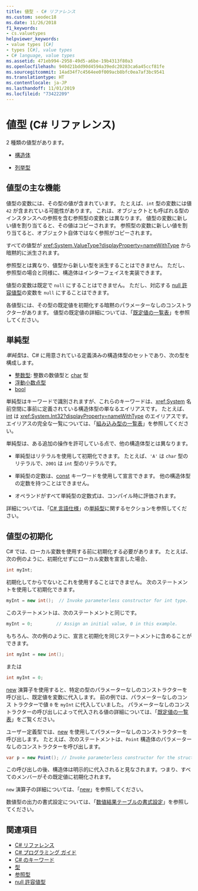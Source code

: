 ```yaml
---
title: 値型 - C# リファレンス
ms.custom: seodec18
ms.date: 11/26/2018
f1_keywords:
- cs.valuetypes
helpviewer_keywords:
- value types [C#]
- types [C#], value types
- C# language, value types
ms.assetid: 471eb994-2958-49d5-a6be-19b4313f80a3
ms.openlocfilehash: 940d21bdd90d4594a39edc20283ca6a45ccf81fe
ms.sourcegitcommit: 14ad34f7c4564ee0f009acb8bfc0ea7af3bc9541
ms.translationtype: HT
ms.contentlocale: ja-JP
ms.lasthandoff: 11/01/2019
ms.locfileid: "73422209"
---
```

# <a name="value-types-c-reference"></a>値型 (C# リファレンス)

2 種類の値型があります。

- [構造体](struct.md)

- [列挙型](enum.md)

## <a name="main-features-of-value-types"></a>値型の主な機能

値型の変数には、その型の値が含まれています。 たとえば、`int` 型の変数には値 `42` が含まれている可能性があります。 これは、オブジェクトとも呼ばれる型のインスタンスへの参照を含む参照型の変数とは異なります。 値型の変数に新しい値を割り当てると、その値はコピーされます。 参照型の変数に新しい値を割り当てると、オブジェクト自体ではなく参照がコピーされます。

すべての値型が <xref:System.ValueType?displayProperty=nameWithType> から暗黙的に派生されます。

参照型とは異なり、値型から新しい型を派生することはできません。 ただし、参照型の場合と同様に、構造体はインターフェイスを実装できます。

値型の変数は既定で `null` にすることはできません。 ただし、対応する [null 許容値型](../../programming-guide/nullable-types/index.md)の変数を `null` にすることはできます。

各値型には、その型の既定値を初期化する暗黙のパラメーターなしのコンストラクターがあります。 値型の既定値の詳細については、「[既定値の一覧表](default-values-table.md)」を参照してください。

## <a name="simple-types"></a>単純型

*単純型*は、C# に用意されている定義済みの構造体型のセットであり、次の型を構成します。

- [整数型](../builtin-types/integral-numeric-types.md): 整数の数値型と [char](char.md) 型
- [浮動小数点型](../builtin-types/floating-point-numeric-types.md)
- [bool](bool.md)

単純型はキーワードで識別されますが、これらのキーワードは、<xref:System> 名前空間に事前に定義されている構造体型の単なるエイリアスです。 たとえば、[int](../builtin-types/integral-numeric-types.md) は <xref:System.Int32?displayProperty=nameWithType> のエイリアスです。 エイリアスの完全な一覧については、「[組み込み型の一覧表](built-in-types-table.md)」を参照してください。

単純型は、ある追加の操作を許可している点で、他の構造体型とは異なります。

- 単純型はリテラルを使用して初期化できます。 たとえば、`'A'` は `char` 型のリテラルで、`2001` は `int` 型のリテラルです。

- 単純型の定数は、[const](const.md) キーワードを使用して宣言できます。 他の構造体型の定数を持つことはできません。

- オペランドがすべて単純型の定数式は、コンパイル時に評価されます。

詳細については、「[C# 言語仕様](/dotnet/csharp/language-reference/language-specification/introduction)」の[単純型](~/_csharplang/spec/types.md#simple-types)に関するセクションを参照してください。

## <a name="initializing-value-types"></a>値型の初期化

C# では、ローカル変数を使用する前に初期化する必要があります。 たとえば、次の例のように、初期化せずにローカル変数を宣言した場合、

```csharp
int myInt;
```

初期化してからでないとこれを使用することはできません。 次のステートメントを使用して初期化できます。

```csharp
myInt = new int();  // Invoke parameterless constructor for int type.
```

このステートメントは、次のステートメントと同じです。

```csharp
myInt = 0;         // Assign an initial value, 0 in this example.
```

もちろん、次の例のように、宣言と初期化を同じステートメントに含めることができます。

```csharp
int myInt = new int();
```

または

```csharp
int myInt = 0;
```

[new](../operators/new-operator.md) 演算子を使用すると、特定の型のパラメーターなしのコンストラクターを呼び出し、既定値を変数に代入します。 前の例では、パラメーターなしのコンス トラクターで値 `0` を `myInt` に代入していました。 パラメーターなしのコンストラクターの呼び出しによって代入される値の詳細については、「[既定値の一覧表](default-values-table.md)」をご覧ください。

ユーザー定義型では、[new](../operators/new-operator.md) を使用してパラメーターなしのコンストラクターを呼び出します。 たとえば、次のステートメントは、`Point` 構造体のパラメーターなしのコンストラクターを呼び出します。

```csharp
var p = new Point(); // Invoke parameterless constructor for the struct.
```

この呼び出しの後、構造体は明示的に代入されると見なされます。つまり、すべてのメンバーがその既定値に初期化されます。

`new` 演算子の詳細については、「[new](../operators/new-operator.md)」を参照してください。

数値型の出力の書式設定については、「[数値結果テーブルの書式設定](formatting-numeric-results-table.md)」を参照してください。

## <a name="see-also"></a>関連項目

- [C# リファレンス](../index.md)
- [C# プログラミング ガイド](../../programming-guide/index.md)
- [C# のキーワード](index.md)
- [型](/dotnet/csharp/language-reference/keywords)
- [参照型](reference-types.md)
- [null 許容値型](../../programming-guide/nullable-types/index.md)
